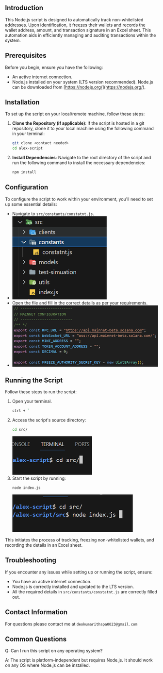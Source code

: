 ## Introduction

This Node.js script is designed to automatically track non-whitelisted addresses. Upon identification, it freezes their wallets and records the wallet address, amount, and transaction signature in an Excel sheet. This automation aids in efficiently managing and auditing transactions within the system.

## Prerequisites

Before you begin, ensure you have the following:

- An active internet connection.
- Node.js installed on your system (LTS version recommended). Node.js can be downloaded from [https://nodejs.org/](https://nodejs.org/).

## Installation

To set up the script on your local/remote machine, follow these steps:

1. **Clone the Repository (if applicable)**:
   If the script is hosted in a git repository, clone it to your local machine using the following command in your terminal:

   ```bash
   git clone <contact needed>
   cd alex-script
   ```

2. **Install Dependencies**:
   Navigate to the root directory of the script and run the following command to install the necessary dependencies:
   ```bash
   npm install
   ```

## Configuration

To configure the script to work within your environment, you'll need to set up some essential details:

- Navigate to `src/constants/constatnt.js`.
- ![alt text](image-1.png)
- Open the file and fill in the correct details as per your requirements.
- ![alt text](image.png)

## Running the Script

Follow these steps to run the script:

1. Open your terminal.
   ```bash
   ctrl + `
   ```
2. Access the script's source directory:
   ```bash
   cd src/
   ```
   ![alt text](image-2.png)
3. Start the script by running:
   ```bash
   node index.js
   ```
   ![alt text](image-3.png)

This initiates the process of tracking, freezing non-whitelisted wallets, and recording the details in an Excel sheet.

## Troubleshooting

If you encounter any issues while setting up or running the script, ensure:

- You have an active internet connection.
- Node.js is correctly installed and updated to the LTS version.
- All the required details in `src/constants/constatnt.js` are correctly filled out.

## Contact Information

For questions please contact me at `deokumarithapa0023@gmail.com`

## Common Questions

Q: Can I run this script on any operating system?

A: The script is platform-independent but requires Node.js. It should work on any OS where Node.js can be installed.
